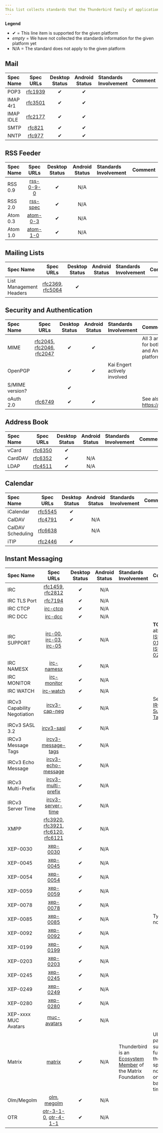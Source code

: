 ```yaml
---
This list collects standards that the Thunderbird family of applications currently at least partially implements or supports (in our code base, ignoring things like TCP which we inherit from upstream components). It reflects the state of the current latest main repo code.
---
```


**Legend**
- &#10004; = This line item is supported for the given platform
- *empty* = We have not collected the standards information for the given platform yet
- N/A = The standard does not apply to the given platform


## Mail

| Spec Name                           | Spec URLs                             | Desktop Status | Android Status | Standards Involvement        | Comment |
|:------------------------------------|:-------------------------------------:|:--------------:|:--------------:|:---------------------------- |:------- |
| POP3                                | [rfc1939](https://datatracker.ietf.org/doc/html/rfc1939) |  &#10004;      |   &#10004;     |                              |         |
| IMAP 4r1                            | [rfc3501](https://datatracker.ietf.org/doc/html/rfc3501) |  &#10004;      |   &#10004;     |                              |         |
| IMAP IDLE                           | [rfc2177](https://datatracker.ietf.org/doc/html/rfc2177) |  &#10004;      |   &#10004;     |                              |         |
| SMTP                                | [rfc821](https://datatracker.ietf.org/doc/html/rfc821) |  &#10004;      |   &#10004;     |                              |         |
| NNTP                                | [rfc977](https://datatracker.ietf.org/doc/html/rfc977) |  &#10004;      |   &#10004;     |                              |         |

## RSS Feeder

| Spec Name                           | Spec URLs                             | Desktop Status | Android Status | Standards Involvement        | Comment | 
|:------------------------------------|:-------------------------------------:|:--------------:|:--------------:|:---------------------------- |:------- |
| RSS 0.9                             | [rss-0-9-0](https://www.rssboard.org/rss-0-9-0) |  &#10004;      |      N/A       |                              |         |
| RSS 2.0                             | [rss-spec](https://www.rssboard.org/rss-specification) |  &#10004;      |      N/A       |                              |         |
| Atom 0.3                            | [atom-0-3](https://datatracker.ietf.org/doc/html/draft-ietf-atompub-format-00) |  &#10004;      |      N/A       |                              |         |
| Atom 1.0                            | [atom-1-0](https://datatracker.ietf.org/doc/html/rfc4287) |  &#10004;      |      N/A       |                              |         |

## Mailing Lists

| Spec Name                           | Spec URLs                             | Desktop Status | Android Status | Standards Involvement        | Comment |
|:------------------------------------|:-------------------------------------:|:--------------:|:--------------:|:---------------------------- |:------- |
| List Management Headers             | [rfc2369](https://datatracker.ietf.org/doc/html/rfc2369), [rfc5064](https://datatracker.ietf.org/doc/html/rfc5064) |  &#10004;      |                |                              |         |

## Security and Authentication

| Spec Name                           | Spec URLs                             | Desktop Status | Android Status | Standards Involvement        | Comment |
|:------------------------------------|:-------------------------------------:|:--------------:|:--------------:|:---------------------------- |:------- |
| MIME                                | [rfc2045](https://datatracker.ietf.org/doc/html/rfc2045), [rfc2046](https://datatracker.ietf.org/doc/html/rfc2046), [rfc2047](https://datatracker.ietf.org/doc/html/rfc2047)    |  &#10004;      |   &#10004;     |                              | All 3 are supported for both Desktop and Android platforms. |
| OpenPGP                             |                                       |  &#10004;      |   &#10004;     | Kai Engert actively involved |         |
| S/MIME version?                     |                                       |  &#10004;      |                |                              |         |
| oAuth 2.0                           | [rfc6749](https://datatracker.ietf.org/doc/html/rfc6749) |  &#10004;      |   &#10004;     |                              | See also https://oauth.net/2/  |

## Address Book

| Spec Name                           | Spec URLs                             | Desktop Status | Android Status | Standards Involvement        | Comment |
|:------------------------------------|:-------------------------------------:|:--------------:|:--------------:|:---------------------------- |:------- |
| vCard                               | [rfc6350](https://datatracker.ietf.org/doc/html/rfc6350) |  &#10004;      |                |                              |         |
| CardDAV                             | [rfc6352](https://datatracker.ietf.org/doc/html/rfc6352) |  &#10004;      |      N/A       |                              |         |
| LDAP                                | [rfc4511](https://datatracker.ietf.org/doc/html/rfc4511) |  &#10004;      |      N/A       |                              |         |

## Calendar

| Spec Name                           | Spec URLs                             | Desktop Status | Android Status | Standards Involvement        | Comment |
|:------------------------------------|:-------------------------------------:|:--------------:|:--------------:|:---------------------------- |:------- |
| iCalendar                           | [rfc5545](https://datatracker.ietf.org/doc/html/rfc5545) |  &#10004;      |                |                              |         |
| CalDAV                              | [rfc4791](https://datatracker.ietf.org/doc/html/rfc4791) |  &#10004;      |      N/A       |                              |         |
| CalDAV Scheduling                   | [rfc6638](https://datatracker.ietf.org/doc/html/rfc6638) |                |      N/A       |                              |         |
| iTIP                                | [rfc2446](https://datatracker.ietf.org/doc/html/rfc2446) |  &#10004;      |                |                              |         |

## Instant Messaging

| Spec Name                           | Spec URLs                                      | Desktop Status | Android Status | Standards Involvement        | Comment |
|:------------------------------------|:----------------------------------------------:|:--------------:|:--------------:|:---------------------------- |:------- |
| IRC                                 | [rfc1459](https://datatracker.ietf.org/doc/html/rfc1459), [rfc2812](https://datatracker.ietf.org/doc/html/rfc2812) |  &#10004;      |      N/A       |                              |         |
| IRC TLS Port                        | [rfc7194](https://datatracker.ietf.org/doc/html/rfc7194) |  &#10004;      |      N/A       |                              |         |
| IRC CTCP                            | [irc-ctcp](http://www.alien.net.au/irc/ctcp.txt) |  &#10004;      |      N/A       |                              |         |
| IRC DCC                             | [irc-dcc](http://www.irchelp.org/irchelp/rfc/dccspec.html) |  &#10004;      |      N/A       |                              |         |
| IRC SUPPORT                         | [irc-00](https://datatracker.ietf.org/doc/html/draft-hardy-irc-isupport-00), [irc-03](https://datatracker.ietf.org/doc/html/draft-brocklesby-irc-isupport-03), [irc-05](http://www.irc.org/tech_docs/005.html)                |  &#10004;      |      N/A       |                              | **TODO**: What about [ISUPPORT 01](https://datatracker.ietf.org/doc/html/draft-brocklesby-irc-isupport-01) and [ISUPPORT 02](https://datatracker.ietf.org/doc/html/draft-brocklesby-irc-isupport-02)? |
| IRC NAMESX                          | [irc-namesx](https://docs.inspircd.org/2/modules/namesx/) |  &#10004;      |      N/A       |                              |         |
| IRC MONITOR                         | [irc-monitor](https://github.com/atheme/charybdis/blob/master/doc/monitor.txt) |  &#10004;      |      N/A       |                              |         |
| IRC WATCH                           | [irc-watch](http://www.stack.nl/~jilles/cgi-bin/hgwebdir.cgi/irc-documentation-jilles/raw-file/tip/reference/draft-meglio-irc-watch-00.txt) |  &#10004;      |      N/A       |                              |         |
| IRCv3 Capability Negotiation        | [ircv3-cap-neg](https://ircv3.net/specs/extensions/capability-negotiation) |  &#10004;      |      N/A       |                              | See also the [IRCv3 Support Table](https://ircv3.net/software/clients#desktop-clients) |
| IRCv3 SASL 3.2                      | [ircv3-sasl](https://ircv3.net/specs/extensions/sasl-3.2) |  &#10004;      |      N/A       |                              |         |
| IRCv3 Message Tags                  | [ircv3-message-tags](https://ircv3.net/specs/extensions/message-tags) |  &#10004;      |      N/A       |                              |         |
| IRCv3 Echo Message                  | [ircv3-echo-message](https://ircv3.net/specs/extensions/echo-message-3.2) |  &#10004;      |      N/A       |                              |         |
| IRCv3 Multi-Prefix                  | [ircv3-multi-prefix](https://ircv3.net/specs/extensions/multi-prefix-3.1) |  &#10004;      |      N/A       |                              |         |
| IRCv3 Server Time                   | [ircv3-server-time](https://ircv3.net/specs/extensions/server-time-3.2) |  &#10004;      |      N/A       |                              |         |
| XMPP                                | [rfc3920](https://datatracker.ietf.org/doc/rfc3920), [rfc3921](https://datatracker.ietf.org/doc/rfc3921), [rfc6120](https://datatracker.ietf.org/doc/rfc6120), [rfc6121](https://datatracker.ietf.org/doc/rfc6121) |  &#10004;      |      N/A       |                              |         |
| XEP-0030                            | [xep-0030](https://xmpp.org/extensions/xep-0030.html) |  &#10004;      |      N/A       |                              |         |
| XEP-0045                            | [xep-0045](https://xmpp.org/extensions/xep-0045.html) |  &#10004;      |      N/A       |                              |         |
| XEP-0054                            | [xep-0054](https://xmpp.org/extensions/xep-0054.html) |  &#10004;      |      N/A       |                              |         |
| XEP-0059                            | [xep-0059](https://xmpp.org/extensions/xep-0059.html) |  &#10004;      |      N/A       |                              |         |
| XEP-0078                            | [xep-0078](https://xmpp.org/extensions/xep-0078.html) |  &#10004;      |      N/A       |                              |         |
| XEP-0085                            | [xep-0085](https://xmpp.org/extensions/xep-0085.html) |  &#10004;      |      N/A       |                              | Typing notifications |
| XEP-0092                            | [xep-0092](https://xmpp.org/extensions/xep-0092.html) |  &#10004;      |      N/A       |                              |         |
| XEP-0199                            | [xep-0199](https://xmpp.org/extensions/xep-0199.html) |  &#10004;      |      N/A       |                              |         |
| XEP-0203                            | [xep-0203](https://xmpp.org/extensions/xep-0203.html) |  &#10004;      |      N/A       |                              |         |
| XEP-0245                            | [xep-0245](https://xmpp.org/extensions/xep-0245.html) |  &#10004;      |      N/A       |                              |         |
| XEP-0249                            | [xep-0249](https://xmpp.org/extensions/xep-0249.html) |  &#10004;      |      N/A       |                              |         |
| XEP-0280                            | [xep-0280](https://xmpp.org/extensions/xep-0280.html) |  &#10004;      |      N/A       |                              |         |
| XEP-xxxx MUC Avatars                | [muc-avatars](https://xmpp.org/extensions/inbox/muc-avatars.html) |  &#10004;      |      N/A       |                              |         |
| Matrix                              | [matrix](https://spec.matrix.org/latest/client-server-api/) |  &#10004;      |      N/A       | Thunderbird is an [Ecosystem Member](https://matrix.org/support/) of the Matrix Foundation | UI only partially supports the full body of the specificaiton, not tracking on an MSC basis at this time |
| Olm/Megolm                          | [olm](https://gitlab.matrix.org/matrix-org/olm/-/blob/master/docs/olm.md), [megolm](https://gitlab.matrix.org/matrix-org/olm/-/blob/master/docs/megolm.md) |  &#10004;      |      N/A       |                              |         |
| OTR                                 | [otr-3-1-0](https://otr.cypherpunks.ca/Protocol-v2-3.1.0.html), [otr-4-1-1](https://otr.cypherpunks.ca/Protocol-v3-4.1.1.html) |  &#10004;      |      N/A       |                              |         |

